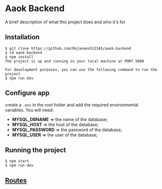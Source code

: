 <!-- # About
This is project consists of a React.js frontend, which is compiled and served by an Express.js backend. The backend is the only application running on the web host. The Express.js backend is also used to connect to a MySQL server and manages that communication so that it is not visible to users. The Express.js application is configured to route requests to URLs that it does not define to the compiled React.js frontend, which uses its own separate routing to serve responses. The React.js frontend can make requests to the backend if it needs information from the MySQL server at `localhost:5000`, the address the backend is configured to listen on.
# Instructions

NOTE: Instructions assume you are using a terminal/shell.

**IMPORTANT**: Set the following lines in your ~/.bashrc, ~/.zshrc, or other corresponding shell profile dotfile. Also, ensure that the repository is always set to private and that these values are not made public. On the web server, these values are set in the apache config file for the application (see the reference under the "Deploy..." header).

```
export MYSQL_HOST="hoaprdaaokdb01.cc.ku.edu"
export MYSQL_USER="alw"
export MYSQL_PASSWORD="excsXUs8DP"
export MYSQL_DBNAME="Stiller"
```

This sets the username and password of the MySQL server account that the
application will authenticate with. It will attempt to connect to the MySQL
database with the name "Stiller", and it will try to contact the database
server at the host address. The application will grab these values from the
environment at runtime, so they must be set in your shell session. Adding these
lines to the shell profile ensures that they are set each time a new shell
session is started. To have these changes take effect, execute 'source ~/<name of dotfile>' or open a new shell session.

## Workflow for making changes
1. Install Node.js (comes with npm)
2. Navigate to AAOK directory
3. Run ```npm install```
4. Navigate to aaok/client
5. Run ```npm install```
6. Run `npm run start` to start front end.
7. In another terminal, navigate to aaok/ and run ```npm run dev``` to start the Express.js backend w/ hot-reloading.
8. In a browser, navigate to ```localhost:3000``` to view the website. This will load the React application running on React's development server.
  - This application at localhost:3000 will make its backend requests to localhost:5000, which is the address for the backend's development server

NOTE: Running the frontend and backend separately allows you to take advantage of React's hot-reloading, as well as the backend's. You will be sending requests directly to the front-end from your browser, which is using its own built-in webserver. It will make requests the the backend, which we also have running on its own webserver.

## Workflow for viewing site as used in production
1. Install Node.js (comes with npm)
2. Navigate to AAOK directory
3. Run ```npm install```
4. Navigate to ```aaok/client/```
5. Run ```npm install```
6. Run ```npm run build``` to output compiled front-end to ```/client/build/``` directory.
7. Navigate up a level to ```aaok/```
8. Run ```npm run start``` to run the Express.js server without Nodemon package's hot-reloading function (what your web host will do).

NOTE: This runs the backend only, not the front end, which will pass any endpoints not defined for the Express.js backend to the built React app automatically, in the /client/build/ directory. However, this means that you will need to run 'npm run build' again or use the 'Workflow for making changes'

9. In a browser, navigate to ```localhost:5000```, the Express.js url. Visiting the site in this manner emulates what is happening on the web host.


## Deploying on Linux CentOS with Apache and Phusion Passenger (Apache mod-passenger)
See the following reference: https://www.phusionpassenger.com/library/walkthroughs/deploy/nodejs/digital_ocean/apache/oss/el7/deploy_app.html
- This guide was used to configure the Linux web server to run our application
  - Relevant items for deployment begin at step 2 of '7 Deploy App'
- Note, an existing version of the application has already been deployed. This means 'myappuser' and the 'myapp' directory have already been created, and steps where a file is edited/created have already been completed.
  - 'myappuser' should be replaced by 'aaok' (or 'aaokweb', one of the two)
  - 'myapp' should be replaced by 'aaok'
- Notably, 'sudo apachectl restart' is used to restart/reload the application server. This is required to update the website after changes are made to the built application on the server.


On the server...
1. Navigate to the aaok project directory at /var/www/aaok/
2. If not already there, enter into the project directory (contains a .git folder).
3. execute: 'git pull origin master' to merge the changes from the 'master' branch of the GitHub repository
4. execute: 'npm install' to update backend's dependencies
5. Enter into the 'client/' directory
6. execute: 'npm install' to update react project dependencies
7. execute: 'npm run build --production' to build the React application so that its changes are included in the backend's build directory
9. execute: 'sudo apachectl restart' to restart the web server. Your changes should now be live on the website. -->

# Aaok Backend

A brief description of what this project does and who it's for

## Installation

    $ git clone https://github.com/Rajaneesh12345/aaok-backend
    $ cd aaok-backend
    $ npm install
    The project is up and running in your local machine at PORT 5000

    For development purposes, you can use the following command to run the project
    $ npm run dev

## Configure app

create a `.env` in the root folder and add the required environmental variables. You will need:

-  **MYSQL_DBNAME** => the name of the database;
-  **MYSQL_HOST** => the host of the database;
-  **MYSQL_PASSWORD** => the password of the database;
-  **MYSQL_USER** => the user of the database;

## Running the project

    $ npm start
    $ npm run dev

## [Routes](./routes/routes.md)
